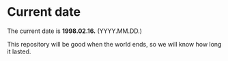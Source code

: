 # Current date

The current date is **1998.02.16.** (YYYY.MM.DD.)

This repository will be good when the world ends, so we will know how long it lasted.